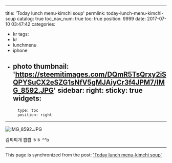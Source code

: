 
---
title: 'Today lunch menu-kimchi soup'
permlink: today-lunch-menu-kimchi-soup
catalog: true
toc_nav_num: true
toc: true
position: 9999
date: 2017-07-10 03:47:42
categories:
- kr
tags:
- kr
- lunchmenu
- iphone
- photo
thumbnail: 'https://steemitimages.com/DQmR5TsQrxy2iSQPYSuCX2eSZG1sNfV5gMJAiyCr3f4JPM7/IMG_8592.JPG'
sidebar:
    right:
        sticky: true
widgets:
    -
        type: toc
        position: right
---


![IMG_8592.JPG](https://steemitimages.com/DQmR5TsQrxy2iSQPYSuCX2eSZG1sNfV5gMJAiyCr3f4JPM7/IMG_8592.JPG)

김찌찌개 
쫩쫩 ㅎㅎ ^^b

- - -

This page is synchronized from the post: ['Today lunch menu-kimchi soup'](https://steemit.com/@kingbit/today-lunch-menu-kimchi-soup)
